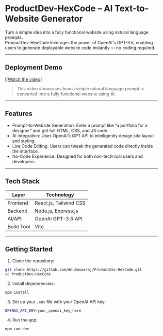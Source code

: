 # ProductDev-HexCode – AI Text-to-Website Generator

Turn a simple idea into a fully functional website using natural language prompts.  
ProductDev-HexCode leverages the power of OpenAI's GPT-3.5, enabling users to generate deployable website code instantly — no coding required.

---
## Deployment Demo
[![Watch the video]](https://drive.google.com/file/d/1u7H21_JPEXPikhZIHyn5JmSdhzO69TOe/view?usp=drive_link)
> This video showcases how a simple natural language prompt is converted into a fully functional website using AI.
---
## Features

- Prompt-to-Website Generation: Enter a prompt like “a portfolio for a designer” and get full HTML, CSS, and JS code.
- AI Integration: Uses OpenAI’s GPT API to intelligently design site layout and styling.
- Live Code Editing: Users can tweak the generated code directly inside the interface.
- No-Code Experience: Designed for both non-technical users and developers.

---

## Tech Stack

| Layer      | Technology                |
|------------|----------------------------|
| Frontend   | React.js, Tailwind CSS     |
| Backend    | Node.js, Express.js        |
| AI/API     | OpenAI GPT-3.5 API         |
| Build Tool | Vite                       |

---

## Getting Started

1. Clone the repository:
```bash
git clone https://github.com/AnuBaswaraj/ProductDev-HexCode.git
cd ProductDev-HexCode
```
2. Install dependencies:
```bash
npm install
```
3. Set up your `.env` file with your OpenAI API key:
```bash
OPENAI_API_KEY=your_openai_key_here
```
4. Run the app:
```bash
npm run dev
```

